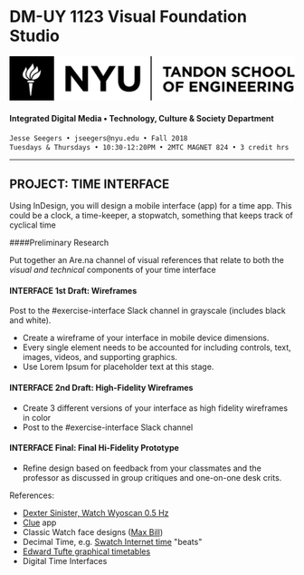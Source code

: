 # DM-UY 1123 Visual Foundation Studio
![NYU](nyu_soe_logo.png)
#### Integrated Digital Media • Technology, Culture & Society Department 
    Jesse Seegers • jseegers@nyu.edu • Fall 2018 
    Tuesdays & Thursdays • 10:30-12:20PM • 2MTC MAGNET 824 • 3 credit hrs
---


## PROJECT: TIME INTERFACE
Using InDesign, you will design a mobile interface (app) for a time app. This could be a clock, a time-keeper, a stopwatch, something that keeps track of cyclical time



####Preliminary Research

Put together an Are.na channel of visual references that relate to both the *visual and technical* components of your time interface

#### INTERFACE 1st Draft: Wireframes    
Post to the #exercise-interface Slack channel in grayscale (includes black and white). 

* Create a wireframe of your interface in mobile device dimensions. 
* Every single element needs to be accounted for including controls, text, images, videos, and supporting graphics. 
* Use Lorem Ipsum for placeholder text at this stage.

#### INTERFACE 2nd Draft: High-Fidelity Wireframes  
* Create 3 different versions of your interface as high fidelity wireframes in color
* Post to the #exercise-interface Slack channel

#### INTERFACE Final: Final Hi-Fidelity Prototype 
* Refine design based on feedback from your classmates and the professor as discussed in group critiques and one-on-one desk crits.





References:

- [Dexter Sinister, Watch Wyoscan 0.5 Hz](https://www.youtube.com/watch?v=Ud4NN8pE74A)
- [Clue](https://itunes.apple.com/us/app/clue-period-ovulation-tracker/id657189652) app
- Classic Watch face designs ([Max Bill](https://originalmaxbilljunghans.blogspot.com/))
- Decimal Time, e.g. [Swatch Internet time](https://en.wikipedia.org/wiki/Swatch_Internet_Time) "beats"
- [Edward Tufte graphical timetables](https://www.edwardtufte.com/bboard/q-and-a-fetch-msg?msg_id=0003zP)
- Digital Time Interfaces




